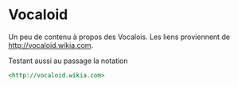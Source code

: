 # Vocaloid

Un peu de contenu à propos des Vocalois. Les liens proviennent de <http://vocaloid.wikia.com>.

Testant aussi au passage la notation

```markdown
<http://vocaloid.wikia.com>
```
